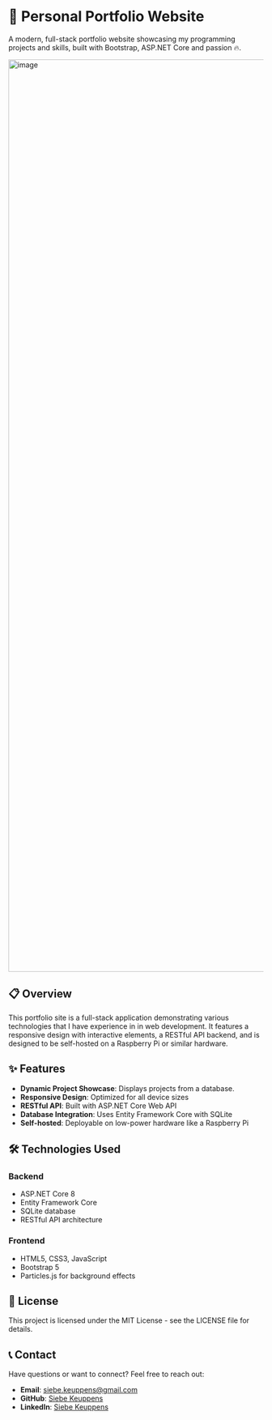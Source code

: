 # 🚀 Personal Portfolio Website

A modern, full-stack portfolio website showcasing my programming projects and skills, built with Bootstrap, ASP.NET Core and passion 🔥.

<img width="1802" alt="image" src="https://github.com/user-attachments/assets/d6895b30-01ae-4d0b-ba3e-e54f22d92de1" />


## 📋 Overview

This portfolio site is a full-stack application demonstrating various technologies that I have experience in in web development. It features a responsive design with interactive elements, a RESTful API backend, and is designed to be self-hosted on a Raspberry Pi or similar hardware.

## ✨ Features

- **Dynamic Project Showcase**: Displays projects from a database.
- **Responsive Design**: Optimized for all device sizes
- **RESTful API**: Built with ASP.NET Core Web API
- **Database Integration**: Uses Entity Framework Core with SQLite
- **Self-hosted**: Deployable on low-power hardware like a Raspberry Pi

## 🛠️ Technologies Used

### Backend
- ASP.NET Core 8
- Entity Framework Core
- SQLite database
- RESTful API architecture

### Frontend
- HTML5, CSS3, JavaScript
- Bootstrap 5
- Particles.js for background effects

## 📄 License

This project is licensed under the MIT License - see the LICENSE file for details.


## 📞 Contact

Have questions or want to connect? Feel free to reach out:

- **Email**: siebe.keuppens@gmail.com
- **GitHub**: [Siebe Keuppens](https://github.com/SiebeKeuppens)
- **LinkedIn**: [Siebe Keuppens](www.linkedin.com/in/siebe-keuppens-7101741bb)
